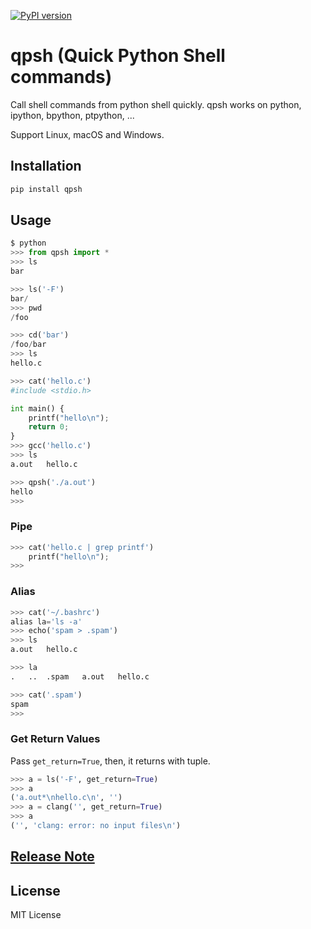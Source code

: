 [![PyPI version](https://badge.fury.io/py/qpsh.svg)](https://badge.fury.io/py/qpsh)
# qpsh (Quick Python Shell commands)
Call shell commands from python shell quickly. qpsh works on python, ipython, bpython, ptpython, ...

Support Linux, macOS and Windows.

## Installation
```sh
pip install qpsh
```

## Usage
```python
$ python
>>> from qpsh import *
>>> ls
bar

>>> ls('-F')
bar/
>>> pwd
/foo

>>> cd('bar')
/foo/bar
>>> ls
hello.c

>>> cat('hello.c')
#include <stdio.h>

int main() {
    printf("hello\n");
    return 0;
}
>>> gcc('hello.c')
>>> ls
a.out   hello.c

>>> qpsh('./a.out')
hello
>>>
```

### Pipe
```python
>>> cat('hello.c | grep printf')
    printf("hello\n");
>>>
```

### Alias
```python
>>> cat('~/.bashrc')
alias la='ls -a'
>>> echo('spam > .spam')
>>> ls
a.out   hello.c

>>> la
.	..	.spam	a.out	hello.c

>>> cat('.spam')
spam
>>>
```

### Get Return Values

Pass `get_return=True`, then, it returns with tuple.

```python
>>> a = ls('-F', get_return=True)
>>> a
('a.out*\nhello.c\n', '')
>>> a = clang('', get_return=True)
>>> a
('', 'clang: error: no input files\n')
```

## [Release Note](https://github.com/TRSasasusu/qpsh/wiki/Release-Note)

## License
MIT License
